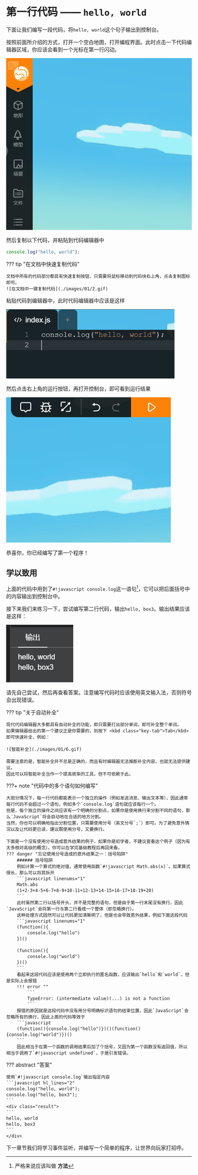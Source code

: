 # 第一行代码 —— `hello, world`

下面让我们编写一段代码，将`hello, world`这个句子输出到控制台。

按照前面所介绍的方式，打开一个空白地图，打开编程界面。此时点击一下代码编辑器区域，你应该会看到一个光标在第一行闪动。

![聚焦代码编辑器](./images/01/1.gif)

然后复制以下代码，并粘贴到代码编辑器中

```javascript
console.log("hello, world");
```

??? tip "在文档中快速复制代码"

    文档中所有的代码部分都具有快速复制按钮，只需要将鼠标移动到代码块右上角，点击复制图标即可。
    ![在文档中一键复制代码](./images/01/2.gif)

粘贴代码到编辑器中，此时代码编辑器中应该是这样

![粘贴到代码编辑器](./images/01/3.png)

然后点击右上角的运行按钮，再打开控制台，即可看到运行结果

![运行](./images/01/4.gif)

恭喜你，你已经编写了第一个程序！

## 学以致用

上面的代码中用到了`#!javascript console.log`这一语句[^1]，它可以把后面括号中的内容输出到控制台中。

接下来我们来练习一下，尝试编写第二行代码，输出`hello, box3`。输出结果应该是这样：

![练习题结果](./images/01/5.png)

请先自己尝试，然后再查看答案。注意编写代码时应该使用英文输入法，否则符号会出现错误。

??? tip "关于自动补全"

    现代代码编辑器大多都具有自动补全的功能，即只需要打出部分单词，即可补全整个单词。
    如果编辑器给出的第一个建议正是你需要的，则按下 <kbd class="key-tab">Tab</kbd> 即可快速补全，例如：

    ![智能补全](./images/01/6.gif)

    需要注意的是，智能补全并不总是正确的，而且有时编辑器无法推断补全内容，也就无法提供建议。
    因此可以将智能补全当作一个提高效率的工具，但不可依赖于此。

???+ note "代码中的多个语句如何编写"

    大部分情况下，每一行代码都能表示一个独立的操作（例如发送消息、输出文本等），因此通常每行代码不会超过一个语句，例如多个`console.log`语句就应该每行一个。
    但是，每个独立的操作之间应该有一个明确的分割点，如果你是使用换行来分割不同的语句，那么`JavaScript`将会自动地在合适的地方分割。
    当然，你也可以明确地指出分割位置，只需要使用分号（英文分号`;`）即可。为了避免意外情况以及让代码更已读，建议既使用分号，又要换行。

    下面是一个没有使用分号造成意外结果的例子，如果你是初学者，不建议查看这个例子（因为有太多相对高级的概念）。你可以在学完基础教程后再回来看。
    ??? danger "忘记使用分号造成的意外结果之一：括号陷阱"
        ###### 括号陷阱
        例如计算一个算式的绝对值，通常使用函数`#!javascript Math.abs(x)`。如果算式很长，那么可以将其拆开
        ```javascript linenums="1"
        Math.abs
        (1+2-3+4-5+6-7+8-9+10-11+12-13+14-15+16-17+18-19+20)
        ```
        此时虽然第二行以括号开头，并不是完整的语句，但是由于第一行末尾没有换行，因此`JavaScript`会将第一行与第二行看成一个整体（即忽略换行）。
        这种处理方式固然可以让代码更加清晰明了，但是也会导致意外结果，例如下面这段代码
        ```javascript linenums="1"
        (function(){
            console.log("hello")
        })()

        (function(){
            console.log("world")
        })()
        ```
        看起来这段代码应该是使用两个立即执行的匿名函数，应该输出`hello`和`world`，但是实际上会报错
        !!! error ""
            ```
            TypeError: (intermediate value)(...) is not a function
            ```
        报错的原因就是这段代码中没有用分号明确标识语句的结束位置，因此`JavaScript`会忽略所有的换行，因此上面的代码等效于
        ```javascript
        (function(){console.log("hello")})()(function(){console.log("world")})()
        ```
        因此相当于在第一个函数的调用结果后加了个括号，又因为第一个函数没有返回值，所以相当于调用了`#!javascript undefined`，于是引发错误。

??? abstract "答案"

    使用`#!javascript console.log`输出指定内容
    ```javascript hl_lines="2"
    console.log("hello, world");
    console.log("hello, box3");
    ```
    <div class="result">
    ```
    hello, world
    hello, box3
    ```
    </div>

下一章节我们将学习事件监听，并编写一个简单的程序，让世界向玩家打招呼。

[^1]: 严格来说应该叫做 **方法**
